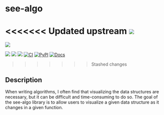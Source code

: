 
# see-algo

<<<<<<< Updated upstream
[![](https://img.shields.io/badge/project-link-green)](https://github.com/sarahtang7/see-algo)
=======
[![](https://img.shields.io/badge/project-link-green)](https://github.com/sarahtang7/seealgo)

[![](https://img.shields.io/badge/License-Apache_2.0-pink.svg)](./LICENSE)
![](https://img.shields.io/github/issues/sarahtang7/seealgo)
![](https://img.shields.io/codecov/c/github/sarahtang7/seealgo/main?color=lightgreen)
[![CI](https://github.com/sarahtang7/seealgo/actions/workflows/main.yml/badge.svg?branch=main)](https://github.com/sarahtang7/seealgo/actions/workflows/main.yml)
[![PyPI](https://img.shields.io/pypi/v/seealgo?color=lightblue)](https://pypi.org/project/seealgo/)
[![Docs](https://img.shields.io/badge/Github-Pages-blue)](https://sarahtang7.github.io/seealgo/)
>>>>>>> Stashed changes

## Description

When writing algorithms, I often find that visualizing the data structures are necessary, but it can
be difficult and time-consuming to do so. The goal of the see-algo library is to allow users to visualize
a given data structure as it changes in a given function.
